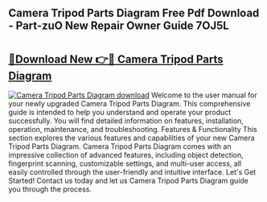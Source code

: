 ## Camera Tripod Parts Diagram Free Pdf Download - Part-zuO New Repair Owner Guide 7OJ5L

# <h2><a href="http://dfkydqh.blite.top/?on=Camera+Tripod+Parts+Diagram">🔗Download New 👉🔴 Camera Tripod Parts Diagram</a></h2>

[![Camera Tripod Parts Diagram download](https://i.imgur.com/lujVjoI.png)](http://dfkydqh.blite.top/?on=Camera+Tripod+Parts+Diagram)
Welcome to the user manual for your newly upgraded Camera Tripod Parts Diagram. This comprehensive guide is intended to help you understand and operate your product successfully. You will find detailed information on features, installation, operation, maintenance, and troubleshooting. Features & Functionality This section explores the various features and capabilities of your new Camera Tripod Parts Diagram. Camera Tripod Parts Diagram comes with an impressive collection of advanced features, including object detection, fingerprint scanning, customizable settings, and multi-user access, all easily controlled through the user-friendly and intuitive interface. Let's Get Started! Contact us today and let us Camera Tripod Parts Diagram guide you through the process.
